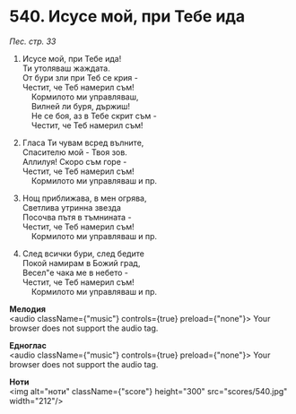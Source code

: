 # 540. Исусе мой, при Тебе ида  

*Пес. стр. 33*  

1. Исусе мой, при Тебе ида!  
Ти утоляваш жаждата.  
От бури зли при Теб се крия -  
Честит, че Теб намерил съм!  
    Кормилото ми управляваш,  
    Вилней ли буря, държиш!  
    Не се боя, аз в Тебе скрит съм -  
    Честит, че Теб намерил съм!  

2. Гласа Ти чувам всред вълните,  
Спасителю мой - Твоя зов.  
Аллилуя! Скоро съм горе -  
Честит, че Теб намерил съм!  
    Кормилото ми управляваш и пр.  

3. Нощ приближава, в мен огрява,  
Светлива утринна звезда  
Посочва пътя в тъмнината -  
Честит, че Теб намерил съм!  
    Кормилото ми управляваш и пр.  

4. След всички бури, след бедите  
Покой намирам в Божий град,  
Весел"е чака ме в небето -  
Честит, че Теб намерил съм!  
    Кормилото ми управляваш и пр.  

__Мелодия__  
<audio className={"music"} controls={true} preload={"none"}><source src="mp3/540.mp3" type="audio/mpeg"/>
Your browser does not support the audio tag.
</audio>  

__Едноглас__  
<audio className={"music"} controls={true} preload={"none"}><source src="transp/540.mp3" type="audio/mpeg"/>
Your browser does not support the audio tag.
</audio>  

__Ноти__  
<img alt="ноти" className={"score"} height="300" src="scores/540.jpg" width="212"/>
